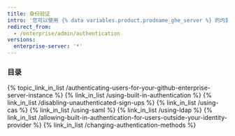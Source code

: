 ```yaml
---
title: 身份验证
intro: '您可以使用 {% data variables.product.prodname_ghe_server %} 的内置身份验证，或者在 CAS、LDAP 或 SAML 中选择来集成您的现有帐户并集中管理 {% data variables.product.product_location_enterprise %} 的用户访问权限。'
redirect_from:
  - /enterprise/admin/authentication
versions:
  enterprise-server: '*'
---
```



### 目录

{% topic_link_in_list /authenticating-users-for-your-github-enterprise-server-instance %}
    {% link_in_list /using-built-in-authentication %}
    {% link_in_list /disabling-unauthenticated-sign-ups %}
    {% link_in_list /using-cas %}
    {% link_in_list /using-saml %}
    {% link_in_list /using-ldap %}
    {% link_in_list /allowing-built-in-authentication-for-users-outside-your-identity-provider %}
    {% link_in_list /changing-authentication-methods %}


